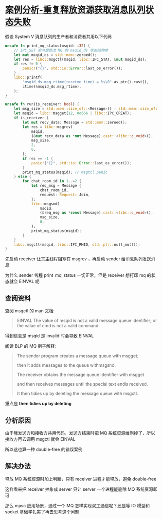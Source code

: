 # [案例分析-重复释放资源获取消息队列状态失败](/2021/07/double_deconstruct_mq_cause_msgctl_failed.md)

假设 System V 消息队列的生产者和消费者共用以下代码

```rust
unsafe fn print_mq_status(msqid: i32) {
    // IPC_SET 命令是修改 MQ 的 msqid_ds 状态结构体
    let mut msqid_ds = std::mem::zeroed();
    let res = libc::msgctl(msqid, libc::IPC_STAT, &mut msqid_ds);
    if res != 0 {
        panic!("{}", std::io::Error::last_os_error());
    }
    libc::printf(
        "msqid_ds.msg_rtime(receive time) = %s\0".as_ptr().cast(),
        ctime(&msqid_ds.msg_rtime),
    );
}

unsafe fn run(is_receiver: bool) {
    let msg_size = std::mem::size_of::<Message>() - std::mem::size_of::<libc::c_long>();
    let msqid = libc::msgget(12, 0o666 | libc::IPC_CREAT);
    if is_receiver {
        let mut recv_data: Message = std::mem::zeroed();
        let res = libc::msgrcv(
            msqid,
            (&mut recv_data as *mut Message).cast::<libc::c_void>(),
            msg_size,
            2,
            0,
        );
        if res == -1 {
            panic!("{}", std::io::Error::last_os_error());
        }
        print_mq_status(msqid); // msgtcl panic
    } else {
        for chat_room_id in 1..=2 {
            let req_msg = Message {
                chat_room_id,
                request: Request::Join,
            };
            libc::msgsnd(
                msqid,
                (&req_msg as *const Message).cast::<libc::c_void>(),
                msg_size,
                0,
            );
            print_mq_status(msqid);
        }
    }
    libc::msgctl(msqid, libc::IPC_RMID, std::ptr::null_mut());
}
```

先启动 receiver 让其主线程阻塞在 msgrcv ，再启动 sender 给消息队列发送消息

为什么 sender 线程 print_mq_status 一切正常，但是 receiver 想打印 mq 的状态就会 EINVAL 呢

## 查阅资料

查阅 msgctl 的 man 文档:

> EINVAL The value of msqid is not a valid message queue identifier; or the value of cmd is not a valid command.

得到信息是 msqid 是 invalid 时会导致 EINVAL

阅读 BLP 的 MQ 例子解释:

> The sender program creates a message queue with msgget;
> 
> then it adds messages to the queue withmsgsnd.
> 
> The receiver obtains the message queue identifier with msgget 
> 
> and then receives messages until the special text endis received.
> 
> It then tidies up by deleting the message queue with msgctl.

重点是 **then tidies up by deleting**

## 分析原因

由于我发送方和接收方共用代码，发送方结束时把 MQ 系统资源给删掉了，所以接收方再去调用 msgctl 就会 EINVAL

所以这也算一种 double-free 的错误案例

## 解决办法

释放 MQ 系统资源时加上判断，只有 receiver 进程才能释放，避免 double-free

这样看来把 receiver 抽象成 server 只让 server 一个进程能删除 MQ 系统资源即可

那么 mpsc 应用场景，通过一个 MQ 怎样实现双工通信呢？还是等 IO 模型和 socket 基础学扎实了再去思考这个问题
